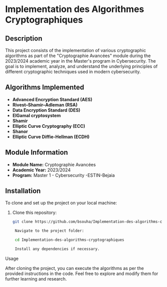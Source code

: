# Implementation des Algorithmes Cryptographiques

## Description
This project consists of the implementation of various cryptographic algorithms as part of the "Cryptographie Avancées" module during the 2023/2024 academic year in the Master's program in Cybersecurity. The goal is to implement, analyze, and understand the underlying principles of different cryptographic techniques used in modern cybersecurity.

## Algorithms Implemented
- **Advanced Encryption Standard (AES)**
- **Rivest–Shamir–Adleman (RSA)**
- **Data Encryption Standard (DES)**
- **ElGamal cryptosystem**
- **Shamir**
- **Elliptic Curve Cryptography (ECC)**
- **Shanor**
- **Elliptic Curve Diffie-Hellman (ECDH)**

## Module Information
- **Module Name:** Cryptographie Avancées
- **Academic Year:** 2023/2024
- **Program:** Master 1 - Cybersecurity -ESTIN-Bejaia

## Installation
To clone and set up the project on your local machine:

1. Clone this repository:
   ```bash
   git clone https://github.com/bsouha/Implementation-des-algorithms-cryptographiques.git

    Navigate to the project folder:

    cd Implementation-des-algorithms-cryptographiques

    Install any dependencies if necessary.

Usage

After cloning the project, you can execute the algorithms as per the provided instructions in the code. Feel free to explore and modify them for further learning and research.






